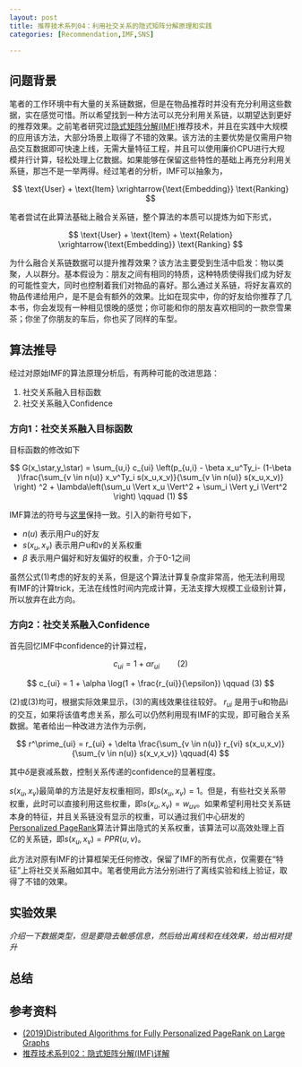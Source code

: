 ```yaml
---
layout: post
title: 推荐技术系列04：利用社交关系的隐式矩阵分解原理和实践
categories: [Recommendation,IMF,SNS]

---
```




## 问题背景

笔者的工作环境中有大量的关系链数据，但是在物品推荐时并没有充分利用这些数据，实在感觉可惜。所以希望找到一种方法可以充分利用关系链，以期望达到更好的推荐效果。之前笔者研究过[隐式矩阵分解(IMF)][imf]推荐技术，并且在实践中大规模的应用该方法，大部分场景上取得了不错的效果。该方法的主要优势是仅需用户物品交互数据即可快速上线，无需大量特征工程，并且可以使用廉价CPU进行大规模并行计算，轻松处理上亿数据。如果能够在保留这些特性的基础上再充分利用关系链，那岂不是一举两得。经过笔者的分析，IMF可以抽象为，

$$
\text{User} + \text{Item} \xrightarrow{\text{Embedding}} \text{Ranking}
$$

笔者尝试在此算法基础上融合关系链，整个算法的本质可以提炼为如下形式，

$$
\text{User} + \text{Item} + \text{Relation} \xrightarrow{\text{Embedding}} \text{Ranking}
$$

为什么融合关系链数据可以提升推荐效果？该方法主要受到生活中启发：物以类聚，人以群分。基本假设为：朋友之间有相同的特质，这种特质使得我们成为好友的可能性变大，同时也控制着我们对物品的喜好。那么通过关系链，将好友喜欢的物品传递给用户，是不是会有额外的效果。比如在现实中，你的好友给你推荐了几本书，你会发现有一种相见恨晚的感觉；你可能和你的朋友喜欢相同的一款奈雪果茶；你坐了你朋友的车后，你也买了同样的车型。



## 算法推导

经过对原始IMF的算法原理分析后，有两种可能的改进思路：

1. 社交关系融入目标函数
2. 社交关系融入Confidence



### 方向1：社交关系融入目标函数

目标函数的修改如下

$$
G(x_\star,y_\star) = \sum_{u,i} c_{ui} \left(p_{u,i} - \beta x_u^Ty_i- (1-\beta )\frac{\sum_{v \in n(u)} x_v^Ty_i s(x_u,x_v)}{\sum_{v \in n(u)} s(x_u,x_v)}  \right) ^2  + \lambda\left(\sum_u \Vert x_u \Vert^2 + \sum_i \Vert y_i \Vert^2 \right)  
 \qquad (1)
$$


IMF算法的符号与[这里][imf]保持一致。引入的新符号如下，

*  $n(u)$ 表示用户u的好友
*  $s(x_u, x_v)$ 表示用户u和v的关系权重 
*  $\beta$ 表示用户偏好和好友偏好的权重，介于0-1之间

虽然公式(1)考虑的好友的关系，但是这个算法计算复杂度非常高，他无法利用现有IMF的计算trick，无法在线性时间内完成计算，无法支撑大规模工业级别计算，所以放弃在此方向。



### 方向2：社交关系融入Confidence

首先回忆IMF中confidence的计算过程，

$$
c_{ui} = 1 + \alpha r_{ui} \qquad (2) 
$$

$$
c_{ui} = 1 + \alpha \log(1 + \frac{r_{ui}}{\epsilon}) \qquad (3) 
$$

(2)或(3)均可，根据实际效果显示，(3)的离线效果往往较好。 $r_{ui}$ 是用于u和物品i的交互，如果将该值考虑关系，那么可以仍然利用现有IMF的实现，即可融合关系数据。笔者给出一种改进方法作为示例，

$$
r^\prime_{ui} = r_{ui} + \delta \frac{\sum_{v \in n(u)} r_{vi} s(x_u,x_v)}{\sum_{v \in n(u)} s(x_v,x_v)}  \qquad(4)
$$

其中$\delta$是衰减系数，控制关系传递的confidence的显著程度。

$s(x_u, x_v)$最简单的方法是好友权重相同，即$s(x_u, x_v)=1$。但是，有些社交关系带权重，此时可以直接利用这些权重，即$s(x_u, x_v) = w_{uv}$。如果希望利用社交关系链本身的特征，并且关系链没有显示的权重，可以通过我们中心研发的[Personalized PageRank][ppr]算法计算出隐式的关系权重，该算法可以高效处理上百亿的关系链，即$s(x_u, x_v) = PPR(u,v)$。

此方法对原有IMF的计算框架无任何修改，保留了IMF的所有优点，仅需要在“特征”上将社交关系融如其中。笔者使用此方法分别进行了离线实验和线上验证，取得了不错的效果。



## 实验效果

*介绍一下数据类型，但是要隐去敏感信息，然后给出离线和在线效果，给出相对提升*



## 总结





## 参考资料

* [(2019)Distributed Algorithms for Fully Personalized PageRank on Large Graphs ][ppr]
*  [推荐技术系列02：隐式矩阵分解(IMF)详解][imf]









[ppr]:https://arxiv.org/pdf/1903.11749.pdf
[imf]:http://bourneli.github.io/imf/recommendation/2019/03/16/recommend02-imf.html